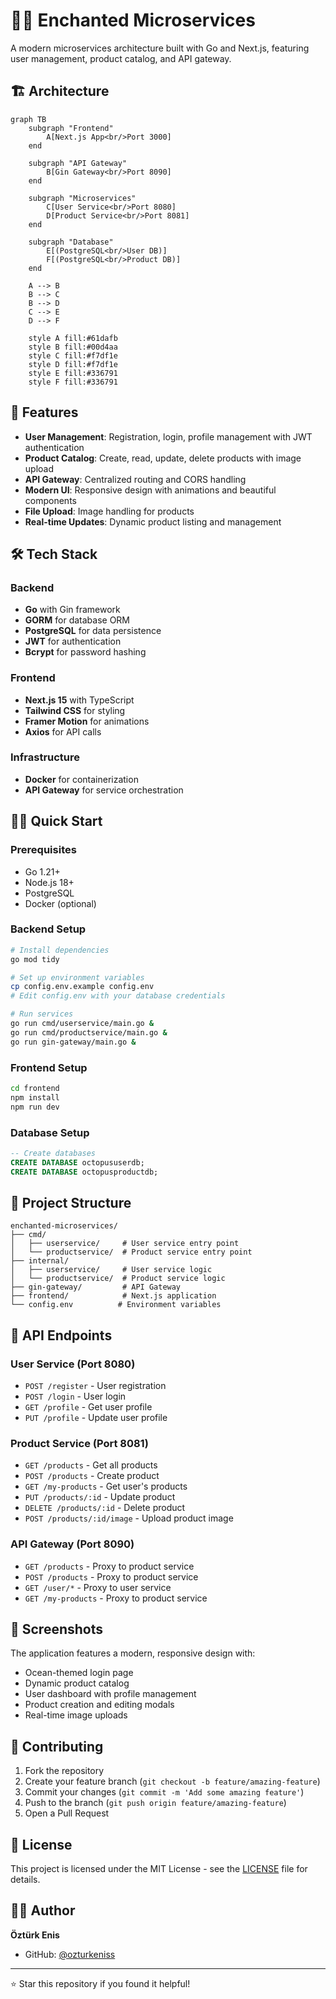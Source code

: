 # 🧙‍♂️ Enchanted Microservices

A modern microservices architecture built with Go and Next.js, featuring user management, product catalog, and API gateway.

## 🏗️ Architecture

```mermaid
graph TB
    subgraph "Frontend"
        A[Next.js App<br/>Port 3000]
    end
    
    subgraph "API Gateway"
        B[Gin Gateway<br/>Port 8090]
    end
    
    subgraph "Microservices"
        C[User Service<br/>Port 8080]
        D[Product Service<br/>Port 8081]
    end
    
    subgraph "Database"
        E[(PostgreSQL<br/>User DB)]
        F[(PostgreSQL<br/>Product DB)]
    end
    
    A --> B
    B --> C
    B --> D
    C --> E
    D --> F
    
    style A fill:#61dafb
    style B fill:#00d4aa
    style C fill:#f7df1e
    style D fill:#f7df1e
    style E fill:#336791
    style F fill:#336791
```

## 🚀 Features

- **User Management**: Registration, login, profile management with JWT authentication
- **Product Catalog**: Create, read, update, delete products with image upload
- **API Gateway**: Centralized routing and CORS handling
- **Modern UI**: Responsive design with animations and beautiful components
- **File Upload**: Image handling for products
- **Real-time Updates**: Dynamic product listing and management

## 🛠️ Tech Stack

### Backend
- **Go** with Gin framework
- **GORM** for database ORM
- **PostgreSQL** for data persistence
- **JWT** for authentication
- **Bcrypt** for password hashing

### Frontend
- **Next.js 15** with TypeScript
- **Tailwind CSS** for styling
- **Framer Motion** for animations
- **Axios** for API calls

### Infrastructure
- **Docker** for containerization
- **API Gateway** for service orchestration

## 🏃‍♂️ Quick Start

### Prerequisites
- Go 1.21+
- Node.js 18+
- PostgreSQL
- Docker (optional)

### Backend Setup
```bash
# Install dependencies
go mod tidy

# Set up environment variables
cp config.env.example config.env
# Edit config.env with your database credentials

# Run services
go run cmd/userservice/main.go &
go run cmd/productservice/main.go &
go run gin-gateway/main.go &
```

### Frontend Setup
```bash
cd frontend
npm install
npm run dev
```

### Database Setup
```sql
-- Create databases
CREATE DATABASE octopususerdb;
CREATE DATABASE octopusproductdb;
```

## 📁 Project Structure

```
enchanted-microservices/
├── cmd/
│   ├── userservice/     # User service entry point
│   └── productservice/  # Product service entry point
├── internal/
│   ├── userservice/     # User service logic
│   └── productservice/  # Product service logic
├── gin-gateway/         # API Gateway
├── frontend/            # Next.js application
└── config.env          # Environment variables
```

## 🔧 API Endpoints

### User Service (Port 8080)
- `POST /register` - User registration
- `POST /login` - User login
- `GET /profile` - Get user profile
- `PUT /profile` - Update user profile

### Product Service (Port 8081)
- `GET /products` - Get all products
- `POST /products` - Create product
- `GET /my-products` - Get user's products
- `PUT /products/:id` - Update product
- `DELETE /products/:id` - Delete product
- `POST /products/:id/image` - Upload product image

### API Gateway (Port 8090)
- `GET /products` - Proxy to product service
- `POST /products` - Proxy to product service
- `GET /user/*` - Proxy to user service
- `GET /my-products` - Proxy to product service

## 🎨 Screenshots

The application features a modern, responsive design with:
- Ocean-themed login page
- Dynamic product catalog
- User dashboard with profile management
- Product creation and editing modals
- Real-time image uploads

## 🤝 Contributing

1. Fork the repository
2. Create your feature branch (`git checkout -b feature/amazing-feature`)
3. Commit your changes (`git commit -m 'Add some amazing feature'`)
4. Push to the branch (`git push origin feature/amazing-feature`)
5. Open a Pull Request

## 📄 License

This project is licensed under the MIT License - see the [LICENSE](LICENSE) file for details.

## 👨‍💻 Author

**Öztürk Enis**
- GitHub: [@ozturkeniss](https://github.com/ozturkeniss)

---

⭐ Star this repository if you found it helpful!
